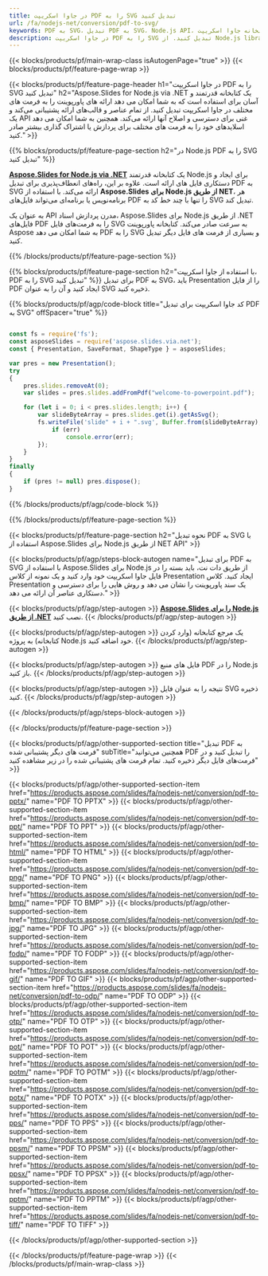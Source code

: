 ```yaml
---
title: در جاوا اسکریپت PDF را به SVG تبدیل کنید
url: /fa/nodejs-net/conversion/pdf-to-svg/
keywords: PDF به SVG، تبدیل PDF به SVG، Node.js API، کتابخانه جاوا اسکریپت، PDF، SVG
description: در جاوا اسکریپت PDF را به SVG تبدیل کنید. از Node.js library API برای تبدیل فایل‌های PDF به SVG استفاده کنید.
---
```


{{< blocks/products/pf/main-wrap-class isAutogenPage="true" >}}
{{< blocks/products/pf/feature-page-wrap >}}

{{< blocks/products/pf/feature-page-header h1="در جاوا اسکریپت PDF را به SVG تبدیل کنید" h2="Aspose.Slides for Node.js via .NET یک کتابخانه قدرتمند و آسان برای استفاده است که به شما امکان می دهد ارائه های پاورپوینت را به فرمت های مختلف در جاوا اسکریپت تبدیل کنید. از تمام عناصر و قالب‌های ارائه پشتیبانی می‌کند و یک API غنی برای دسترسی و اصلاح آنها ارائه می‌کند. همچنین به شما امکان می دهد اسلایدهای خود را به فرمت های مختلف برای پردازش یا اشتراک گذاری بیشتر صادر کنید." >}}

{{% blocks/products/pf/feature-page-section h2="در Node.js PDF را به SVG تبدیل کنید" %}}

[**Aspose.Slides for Node.js via .NET**](https://products.aspose.com/slides/fa/nodejs-net/) یک کتابخانه قدرتمند Node.js برای ایجاد و دستکاری فایل های ارائه است. علاوه بر این، راه‌های انعطاف‌پذیری برای تبدیل PDF به SVG ارائه می‌کند. با استفاده از **Aspose.Slides برای Node.js از طریق NET**، هر برنامه‌نویس یا برنامه‌ای می‌تواند فایل‌های PDF را تنها با چند خط کد به SVG تبدیل کند.

به عنوان یک API مدرن پردازش اسناد، Aspose.Slides برای Node.js از طریق .NET فایل‌های PDF را به فرمت‌های فایل SVG به سرعت صادر می‌کند. کتابخانه پاورپوینت Aspose به شما امکان می دهد PDF را به SVG و بسیاری از فرمت های فایل دیگر تبدیل کنید.

{{% /blocks/products/pf/feature-page-section %}}

{{% blocks/products/pf/feature-page-section  h2="با استفاده از جاوا اسکریپت، PDF را به SVG تبدیل کنید" %}}
برای تبدیل PDF به SVG، باید Presentation را از فایل PDF ایجاد کنید و آن را به عنوان SVG ذخیره کنید.

{{% blocks/products/pf/agp/code-block title="کد جاوا اسکریپت برای تبدیل PDF به SVG" offSpacer="true" %}}

```javascript

const fs = require('fs');
const asposeSlides = require('aspose.slides.via.net');
const { Presentation, SaveFormat, ShapeType } = asposeSlides;

var pres = new Presentation();
try
{
    pres.slides.removeAt(0);
    var slides = pres.slides.addFromPdf("welcome-to-powerpoint.pdf");

    for (let i = 0; i < pres.slides.length; i++) {
        var slideByteArray = pres.slides.get(i).getAsSvg();
        fs.writeFile('slide" + i + ".svg', Buffer.from(slideByteArray), (err) => {
            if (err)
                console.error(err);
        });
    }
}
finally
{
    if (pres != null) pres.dispose();
} 

```


{{% /blocks/products/pf/agp/code-block %}}

{{% /blocks/products/pf/feature-page-section %}}

{{< blocks/products/pf/feature-page-section  h2="نحوه تبدیل PDF به SVG با استفاده از Aspose.Slides برای Node.js از طریق NET API" >}}

{{< blocks/products/pf/agp/steps-block-autogen name="برای تبدیل PDF به SVG با استفاده از Aspose.Slides برای Node.js از طریق دات نت، باید بسته را در فایل جاوا اسکریپت خود وارد کنید و یک نمونه از کلاس Presentation ایجاد کنید. کلاس Presentation یک سند پاورپوینت را نشان می دهد و روش هایی را برای دسترسی و دستکاری عناصر آن ارائه می دهد." >}}

{{< blocks/products/pf/agp/step-autogen >}}
[**Aspose.Slides را برای Node.js از طریق .NET**](https://products.aspose.com/slides/fa/nodejs-net/) نصب کنید.
{{< /blocks/products/pf/agp/step-autogen >}}

{{< blocks/products/pf/agp/step-autogen >}}
یک مرجع کتابخانه (وارد کردن کتابخانه) به پروژه Node.js خود اضافه کنید.
{{< /blocks/products/pf/agp/step-autogen >}}

{{< blocks/products/pf/agp/step-autogen >}}
فایل های منبع PDF را در Node.js باز کنید.
{{< /blocks/products/pf/agp/step-autogen >}}

{{< blocks/products/pf/agp/step-autogen >}}
نتیجه را به عنوان فایل SVG ذخیره کنید.
{{< /blocks/products/pf/agp/step-autogen >}}

{{< /blocks/products/pf/agp/steps-block-autogen >}}

{{< /blocks/products/pf/feature-page-section >}}

{{< blocks/products/pf/agp/other-supported-section title="تبدیل PDF به فرمت های دیگر پشتیبانی شده" subTitle="همچنین می‌توانید PDF را تبدیل کنید و در فرمت‌های فایل دیگر ذخیره کنید. تمام فرمت های پشتیبانی شده را در زیر مشاهده کنید" >}}

{{< blocks/products/pf/agp/other-supported-section-item href="https://products.aspose.com/slides/fa/nodejs-net/conversion/pdf-to-pptx/" name="PDF TO PPTX" >}}
{{< blocks/products/pf/agp/other-supported-section-item href="https://products.aspose.com/slides/fa/nodejs-net/conversion/pdf-to-ppt/" name="PDF TO PPT" >}}
{{< blocks/products/pf/agp/other-supported-section-item href="https://products.aspose.com/slides/fa/nodejs-net/conversion/pdf-to-html/" name="PDF TO HTML" >}}
{{< blocks/products/pf/agp/other-supported-section-item href="https://products.aspose.com/slides/fa/nodejs-net/conversion/pdf-to-png/" name="PDF TO PNG" >}}
{{< blocks/products/pf/agp/other-supported-section-item href="https://products.aspose.com/slides/fa/nodejs-net/conversion/pdf-to-bmp/" name="PDF TO BMP" >}}
{{< blocks/products/pf/agp/other-supported-section-item href="https://products.aspose.com/slides/fa/nodejs-net/conversion/pdf-to-jpg/" name="PDF TO JPG" >}}
{{< blocks/products/pf/agp/other-supported-section-item href="https://products.aspose.com/slides/fa/nodejs-net/conversion/pdf-to-fodp/" name="PDF TO FODP" >}}
{{< blocks/products/pf/agp/other-supported-section-item href="https://products.aspose.com/slides/fa/nodejs-net/conversion/pdf-to-gif/" name="PDF TO GIF" >}}
{{< blocks/products/pf/agp/other-supported-section-item href="https://products.aspose.com/slides/fa/nodejs-net/conversion/pdf-to-odp/" name="PDF TO ODP" >}}
{{< blocks/products/pf/agp/other-supported-section-item href="https://products.aspose.com/slides/fa/nodejs-net/conversion/pdf-to-otp/" name="PDF TO OTP" >}}
{{< blocks/products/pf/agp/other-supported-section-item href="https://products.aspose.com/slides/fa/nodejs-net/conversion/pdf-to-pot/" name="PDF TO POT" >}}
{{< blocks/products/pf/agp/other-supported-section-item href="https://products.aspose.com/slides/fa/nodejs-net/conversion/pdf-to-potm/" name="PDF TO POTM" >}}
{{< blocks/products/pf/agp/other-supported-section-item href="https://products.aspose.com/slides/fa/nodejs-net/conversion/pdf-to-potx/" name="PDF TO POTX" >}}
{{< blocks/products/pf/agp/other-supported-section-item href="https://products.aspose.com/slides/fa/nodejs-net/conversion/pdf-to-pps/" name="PDF TO PPS" >}}
{{< blocks/products/pf/agp/other-supported-section-item href="https://products.aspose.com/slides/fa/nodejs-net/conversion/pdf-to-ppsm/" name="PDF TO PPSM" >}}
{{< blocks/products/pf/agp/other-supported-section-item href="https://products.aspose.com/slides/fa/nodejs-net/conversion/pdf-to-ppsx/" name="PDF TO PPSX" >}}
{{< blocks/products/pf/agp/other-supported-section-item href="https://products.aspose.com/slides/fa/nodejs-net/conversion/pdf-to-pptm/" name="PDF TO PPTM" >}}
{{< blocks/products/pf/agp/other-supported-section-item href="https://products.aspose.com/slides/fa/nodejs-net/conversion/pdf-to-tiff/" name="PDF TO TIFF" >}}


{{< /blocks/products/pf/agp/other-supported-section >}}

{{< /blocks/products/pf/feature-page-wrap >}}
{{< /blocks/products/pf/main-wrap-class >}}